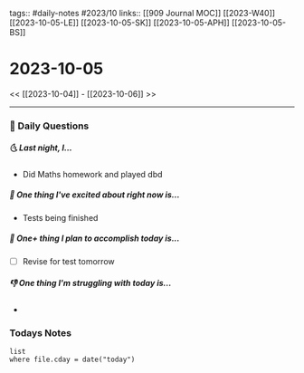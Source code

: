 tags:: #daily-notes #2023/10
links:: [[909 Journal MOC]]  [[2023-W40]] [[2023-10-05-LE]] [[2023-10-05-SK]] [[2023-10-05-APH]] [[2023-10-05-BS]]
# 2023-10-05

<< [[2023-10-04]] - [[2023-10-06]] >>

---
### 📅 Daily Questions
##### 🌜 Last night, I...
- Did Maths homework and played dbd

##### 🙌 One thing I've excited about right now is...
- Tests being finished 

##### 🚀 One+ thing I plan to accomplish today is...
- [ ] Revise for test tomorrow

##### 👎 One thing I'm struggling with today is...
- 

### Todays Notes
```dataview
list 
where file.cday = date("today")
```